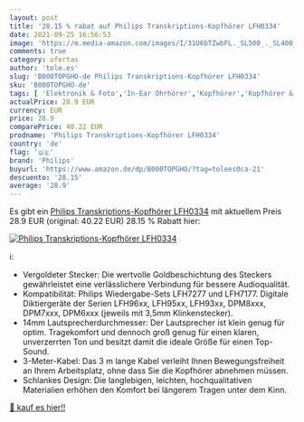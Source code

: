 ```yaml
---
layout: post
title: '28.15 % rabat auf Philips Transkriptions-Kopfhörer LFH0334'
date: 2021-09-25 16:56:53
image: 'https://m.media-amazon.com/images/I/31U6bTZwbFL._SL500_._SL400_.jpg'
comments: true
category: ofertas
author: 'tole.es'
slug: 'B000TOPGHO-de Philips Transkriptions-Kopfhörer LFH0334'
sku: 'B000TOPGHO-de'
tags: [ 'Elektronik & Foto','In-Ear Ohrhörer','Kopfhörer','Kopfhörer & Zubehör','philips', ]
actualPrice: 28.9 EUR
currency: EUR
price: 28.9
comparePrice: 40.22 EUR
prodname: 'Philips Transkriptions-Kopfhörer LFH0334'
country: 'de'
flag: '🇩🇪'
brand: 'Philips'
buyurl: 'https://www.amazon.de/dp/B000TOPGHO/?tag=tolees0ca-21'
descuento: '28.15'
average: '28.9'
---
```


Es gibt ein [Philips Transkriptions-Kopfhörer LFH0334](https://www.amazon.de/dp/B000TOPGHO/?tag=tolees0ca-21) mit aktuellem Preis 28.9 EUR (original: 40.22 EUR) 28.15 % Rabatt hier:

[![Philips Transkriptions-Kopfhörer LFH0334](https://m.media-amazon.com/images/I/31U6bTZwbFL._SL500_._SL400_.jpg)](https://www.amazon.de/dp/B000TOPGHO/?tag=tolees0ca-21)

ℹ️:

- Vergoldeter Stecker: Die wertvolle Goldbeschichtung des Steckers gewährleistet eine verlässlichere Verbindung für bessere Audioqualität.
- Kompatibilität: Philips Wiedergabe-Sets LFH7277 und LFH7177. Digitale Diktiergeräte der Serien LFH96xx, LFH95xx, LFH93xx, DPM8xxx, DPM7xxx, DPM6xxx (jeweils mit 3,5mm Klinkenstecker).
- 14mm Lautsprecherdurchmesser: Der Lautsprecher ist klein genug für optim. Tragekomfort und dennoch groß genug für einen klaren, unverzerrten Ton und besitzt damit die ideale Größe für einen Top-Sound.
- 3-Meter-Kabel: Das 3 m lange Kabel verleiht Ihnen Bewegungsfreiheit an Ihrem Arbeitsplatz, ohne dass Sie die Kopfhörer abnehmen müssen.
- Schlankes Design: Die langlebigen, leichten, hochqualitativen Materialien erhöhen den Komfort bei längerem Tragen unter dem Kinn.

[🛒 kauf es hier!!](https://www.amazon.de/dp/B000TOPGHO/?tag=tolees0ca-21)
